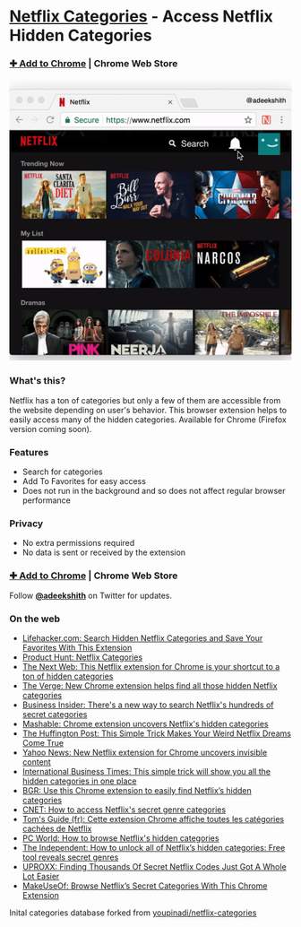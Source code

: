 # [Netflix Categories](https://chrome.google.com/webstore/detail/netflix-categories/lnbopcabgddpanjmeabponnjngbmemml) - Access Netflix Hidden Categories

### [✚ Add to Chrome](https://chrome.google.com/webstore/detail/netflix-categories/lnbopcabgddpanjmeabponnjngbmemml) | Chrome Web Store

[![Netflix Categories Chrome Extension Screenshot](/design/screenshots/using-netflix-categories.gif)](https://chrome.google.com/webstore/detail/netflix-categories/lnbopcabgddpanjmeabponnjngbmemml)

### What's this?

Netflix has a ton of categories but only a few of them are accessible from the website depending on user's behavior. This browser extension helps to easily access many of the hidden categories. Available for Chrome (Firefox version coming soon).

### Features
- Search for categories
- Add To Favorites for easy access
- Does not run in the background and so does not affect regular browser performance

### Privacy
- No extra permissions required
- No data is sent or received by the extension

### [✚ Add to Chrome](https://chrome.google.com/webstore/detail/netflix-categories/lnbopcabgddpanjmeabponnjngbmemml) | Chrome Web Store
Follow [**@adeekshith**](http://twitter.com/adeekshith) on Twitter for updates.

### On the web
- [Lifehacker.com: Search Hidden Netflix Categories and Save Your Favorites With This Extension](http://lifehacker.com/search-hidden-netflix-categories-and-save-your-favorite-1791998498)
- [Product Hunt: Netflix Categories](https://www.producthunt.com/posts/netflix-categories-2)
- [The Next Web: This Netflix extension for Chrome is your shortcut to a ton of hidden categories](https://thenextweb.com/apps/2017/02/06/netflix-plugin-chrome-shortcut/)
- [The Verge: New Chrome extension helps find all those hidden Netflix categories](http://www.theverge.com/2017/2/6/14520368/netflix-categories-chrome-extension-features)
- [Business Insider: There's a new way to search Netflix's hundreds of secret categories](http://www.businessinsider.com/secret-netflix-categories-chrome-extension-2017-2)
- [Mashable: Chrome extension uncovers Netflix's hidden categories](http://mashable.com/2017/02/06/netflix-hidden-categories-chrome-extension/#4kxaHBn2APqr)
- [The Huffington Post: This Simple Trick Makes Your Weird Netflix Dreams Come True](http://www.huffingtonpost.com/entry/this-simple-trick-makes-your-weird-netflix-dreams-come-true_us_5898c131e4b0c1284f274790)
- [Yahoo News: New Netflix extension for Chrome uncovers invisible content](https://www.yahoo.com/news/netflix-extension-chrome-uncovers-invisible-content-144725707.html)
- [International Business Times: This simple trick will show you all the hidden categories in one place](http://www.ibtimes.co.in/how-unlock-netflix-this-simple-trick-will-show-you-all-hidden-categories-one-place-715066)
- [BGR: Use this Chrome extension to easily find Netflix’s hidden categories](http://bgr.com/2017/02/06/netflix-hidden-categories-chrome-extension/)
- [CNET: How to access Netflix's secret genre categories](https://www.cnet.com/how-to/how-to-access-netflixs-secret-genre-categories/)
- [Tom's Guide \(fr\): Cette extension Chrome affiche toutes les catégories cachées de Netflix](http://www.tomsguide.fr/actualite/afficher-categories-netflix-extension-chrome,55540.html)
- [PC World: How to browse Netflix's hidden categories](http://www.pcworld.com/article/3166096/software/how-to-browse-netflixs-hidden-categories.html)
- [The Independent: How to unlock all of Netflix’s hidden categories: Free tool reveals secret genres](http://www.independent.co.uk/life-style/gadgets-and-tech/news/netflix-how-to-unlock-hidden-categories-free-google-chrome-extension-secret-genre-codes-tv-film-a7567196.html)
- [UPROXX: Finding Thousands Of Secret Netflix Codes Just Got A Whole Lot Easier](http://uproxx.com/technology/netflix-codes-secret-extension/)
- [MakeUseOf: Browse Netflix’s Secret Categories With This Chrome Extension](http://www.makeuseof.com/tag/browse-netflixs-secret-categories-chrome-extension/)

Inital categories database forked from [youpinadi/netflix-categories](https://github.com/Youpinadi/netflix-categories/blob/f41701f2c4515dd60293e960c80264f7addaf9b5/README.md)
